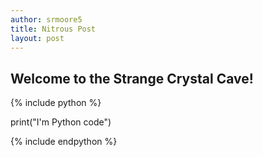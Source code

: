 ```yaml
---
author: srmoore5
title: Nitrous Post
layout: post
---
```


## Welcome to the Strange Crystal Cave!

{% include python %}

print("I'm Python code")

{% include endpython %}